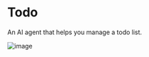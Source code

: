# Todo

An AI agent that helps you manage a todo list.

![image](https://github.com/user-attachments/assets/6e380069-8211-4a16-8592-096e909b921d)
